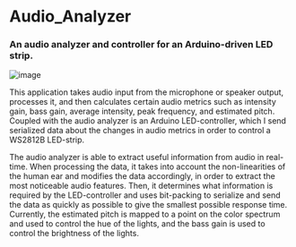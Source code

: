 # Audio_Analyzer

<h3>An audio analyzer and controller for an Arduino-driven LED strip.</h3>

![image](https://github.com/StormyTalents/Audio_Analyzer/assets/98739389/bfcdb31c-3e54-425d-8a01-0f569bda3568)

<p>This application takes audio input from the microphone or speaker output, processes it, and then calculates certain audio metrics such as intensity gain, bass gain, average intensity, peak frequency, and estimated pitch. Coupled with the audio analyzer is an Arduino LED-controller, which I send serialized data about the changes in audio metrics in order to control a WS2812B LED-strip.</p>

<p>The audio analyzer is able to extract useful information from audio in real-time. When processing the data, it takes into account the non-linearities of the human ear and modifies the data accordingly, in order to extract the most noticeable audio features. Then, it determines what information is required by the LED-controller and uses bit-packing to serialize and send the data as quickly as possible to give the smallest possible response time. Currently, the estimated pitch is mapped to a point on the color spectrum and used to control the hue of the lights, and the bass gain is used to control the brightness of the lights.</p>
